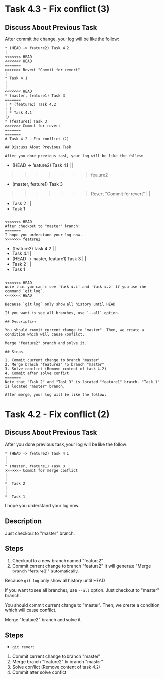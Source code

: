 # Task 4.3 - Fix conflict (3)

## Discuss About Previous Task

After commit the change, your log will be like the follow:

```
* (HEAD -> feature2) Task 4.2
|
<<<<<<< HEAD
<<<<<<< HEAD
=======
>>>>>>> Revert "Commit for revert"
|
* Task 4.1
|
|
<<<<<<< HEAD
* (master, feature1) Task 3
=======
| * (feature2) Task 4.2
| |
| * Task 4.1
|/
* (feature1) Task 3
>>>>>>> Commit for revert
=======
=======
# Task 4.2 - Fix conflict (2)

## Discuss About Previous Task

After you done previous task, your log will be like the follow:

```
* (HEAD -> feature2) Task 4.1
|
|
>>>>>>> feature2
* (master, feature1) Task 3
>>>>>>> Revert "Commit for revert"
|
|
*  Task 2
|
|
*  Task 1
```

<<<<<<< HEAD
After checkout to "master" branch:
=======
I hope you understand your log now.
>>>>>>> feature2

```
* (feature2) Task 4.2
|
|
* Task 4.1
|
|
* (HEAD -> master, feature1) Task 3
|
|
*  Task 2
|
|
*  Task 1
```

<<<<<<< HEAD
Note that you can't see "Task 4.1" and "Task 4.2" if you use the command `git log`.
<<<<<<< HEAD

Because `git log` only show all history until HEAD

If you want to see all branches, use `--all` option.

## Description

You should commit current change to "master". Then, we create a condition which will cause confilct.

Merge "feature2" branch and solve it.

## Steps

1. Commit current change to branch "master"
2. Merge branch "feature2" to branch "master"
3. Solve conflict (Remove content of task 4.2)
4. Commit after solve confict
=======
Note that "Task 2" and "Task 3" is located "feature1" branch. "Task 1" is located "master" branch.

After merge, your log will be like the follow:

```
# Task 4.2 - Fix conflict (2)

## Discuss About Previous Task

After you done previous task, your log will be like the follow:

```
* (HEAD -> feature2) Task 4.1
|
|
* (master, feature1) Task 3
>>>>>>> Commit for merge conflict
|
|
*  Task 2
|
|
*  Task 1
```

I hope you understand your log now.

## Description

Just checkout to "master" branch.

## Steps

1. Checkout to a new branch named "feature2"
2. Commit current change to branch "feature2"
It will generate "Merge branch 'feature2'" automatically.

Because `git log` only show all history until HEAD

If you want to see all branches, use `--all` option.
Just checkout to "master" branch.

You should commit current change to "master". Then, we create a condition which will cause confilct.

Merge "feature2" branch and solve it.

## Steps

- `git revert`
1. Commit current change to branch "master"
2. Merge branch "feature2" to branch "master"
3. Solve conflict (Remove content of task 4.2)
4. Commit after solve confict
